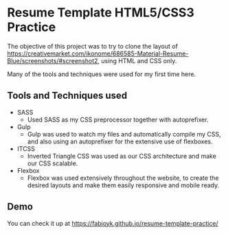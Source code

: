 # Resume Template HTML5/CSS3 Practice
The objective of this project was to try to clone the layout of https://creativemarket.com/ikonome/686585-Material-Resume-Blue/screenshots/#screenshot2, using HTML and CSS only.

Many of the tools and techniques were used for my first time here.

## Tools and Techniques used
* SASS
  * Used SASS as my CSS preprocessor together with autoprefixer.
* Gulp
  * Gulp was used to watch my files and automatically compile my CSS, and also using an autoprefixer for the extensive use of flexboxes.
* ITCSS
  * Inverted Triangle CSS was used as our CSS architecture and make our CSS scalable.
* Flexbox
  * Flexbox was used extensively throughout the website, to create the desired layouts and make them easily responsive and mobile ready.
  
## Demo
You can check it up at https://fabioyk.github.io/resume-template-practice/